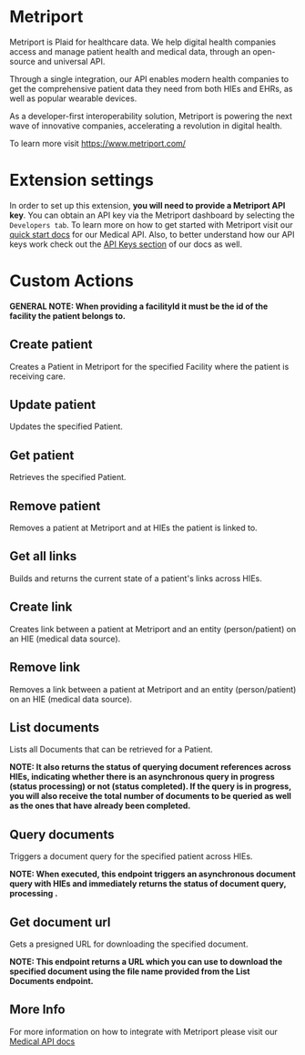 # Metriport

Metriport is Plaid for healthcare data. We help digital health companies access and manage patient health and medical data, through an open-source and universal API.

Through a single integration, our API enables modern health companies to get the comprehensive patient data they need from both HIEs and EHRs, as well as popular wearable devices.

As a developer-first interoperability solution, Metriport is powering the next wave of innovative companies, accelerating a revolution in digital health.

To learn more visit https://www.metriport.com/
# Extension settings

In order to set up this extension, **you will need to provide a Metriport API key**. You can obtain an API key via the Metriport dashboard by selecting the `Developers tab`. To learn more on how to get started with Metriport visit our [quick start docs](https://docs.metriport.com/medical-api/getting-started/quickstart) for our Medical API. Also, to better understand how our API keys work check out the [API Keys section](https://docs.metriport.com/home/api-info/api-keys) of our docs as well.

# Custom Actions

**GENERAL NOTE: When providing a facilityId it must be the id of the facility the patient belongs to.**

## Create patient

Creates a Patient in Metriport for the specified Facility where the patient is receiving care.

## Update patient

Updates the specified Patient.

## Get patient

Retrieves the specified Patient.

## Remove patient

Removes a patient at Metriport and at HIEs the patient is linked to.

## Get all links

Builds and returns the current state of a patient's links across HIEs.

## Create link

Creates link between a patient at Metriport and an entity (person/patient) on an HIE (medical data source).

## Remove link

Removes a link between a patient at Metriport and an entity (person/patient) on an HIE (medical data source).

## List documents

Lists all Documents that can be retrieved for a Patient.

**NOTE: It also returns the status of querying document references across HIEs, indicating whether there is an asynchronous query in progress (status processing) or not (status completed). If the query is in progress, you will also receive the total number of documents to be queried as well as the ones that have already been completed.**

## Query documents

Triggers a document query for the specified patient across HIEs.

**NOTE: When executed, this endpoint triggers an asynchronous document query with HIEs and immediately returns the status of document query, processing .**

## Get document url

Gets a presigned URL for downloading the specified document.

**NOTE: This endpoint returns a URL which you can use to download the specified document using the file name provided from the List Documents endpoint.**

## More Info

For more information on how to integrate with Metriport please visit our [Medical API docs](https://docs.metriport.com/medical-api/getting-started/quickstart)

